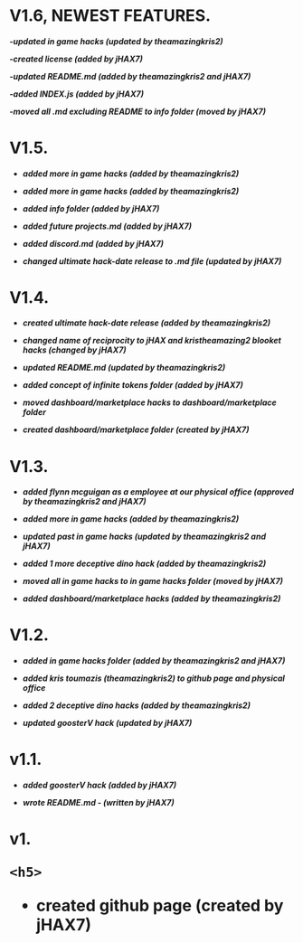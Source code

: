 <h1>V1.6, NEWEST FEATURES.
  
  <h5>
  
  -updated in game hacks (updated by theamazingkris2)
  
  -created license (added by jHAX7)
  
  -updated README.md (added by theamazingkris2 and jHAX7)
  
  -added INDEX.js (added by jHAX7)
  
  -moved all .md excluding README to info folder (moved by jHAX7)
  
  
  
  
  <h1>V1.5.
    
 <h5>
  
  - added more in game hacks (added by theamazingkris2)

  - added more in game hacks (added by theamazingkris2)
    
  - added info folder (added by jHAX7)
    
  - added future projects.md (added by jHAX7)
   
  - added discord.md (added by jHAX7)
   
  - changed ultimate hack-date release to .md file (updated by jHAX7)
    
  
  
  <h1>V1.4.
    
  <h5>
    
  - created ultimate hack-date release (added by theamazingkris2)
    
  - changed name of reciprocity to jHAX and kristheamazing2 blooket hacks (changed by jHAX7)
  
  - updated README.md (updated by theamazingkris2)
   
  - added concept of infinite tokens folder (added by jHAX7)
  
  - moved dashboard/marketplace hacks to dashboard/marketplace folder
    
  - created dashboard/marketplace folder (created by jHAX7)  
    
  <h1>V1.3.
    
 <h5>
    
  - added flynn mcguigan as a employee at our physical office (approved by theamazingkris2 and jHAX7)
    
  - added more in game hacks (added by theamazingkris2)
    
  - updated past in game hacks  (updated by theamazingkris2 and jHAX7)
    
  - added 1 more deceptive dino hack (added by theamazingkris2)
    
  - moved all in game hacks to in game hacks folder (moved by jHAX7)
    
  - added dashboard/marketplace hacks (added by theamazingkris2)  
    
 
 <h1>V1.2.
   
 <h5>

   
 - added in game hacks folder (added by theamazingkris2 and jHAX7)
   
 - added kris toumazis (theamazingkris2) to github page and physical office
   
 - added 2 deceptive dino hacks (added by theamazingkris2)
   
 - updated goosterV hack (updated by jHAX7)
   
   
 <h1>v1.1.
   
<h5>
   
 - added goosterV hack (added by jHAX7)
   
 - wrote README.md - (written by jHAX7)  
   
   
  <h1>v1.
    
    <h5>

 - created github page (created by jHAX7)   

  
